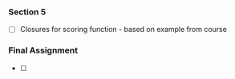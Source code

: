 ### Section 5

- [ ] Closures for scoring function - based on example from course
 

### Final Assignment 

- [ ] 
